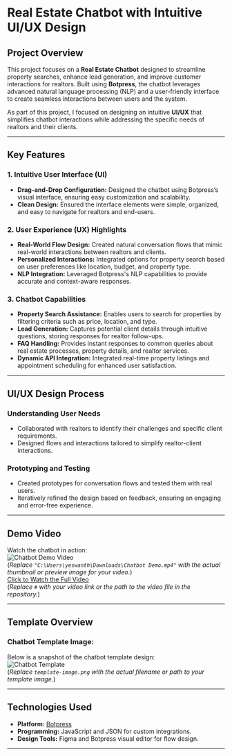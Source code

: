 # Real Estate Chatbot with Intuitive UI/UX Design

## Project Overview
This project focuses on a **Real Estate Chatbot** designed to streamline property searches, enhance lead generation, and improve customer interactions for realtors. Built using **Botpress**, the chatbot leverages advanced natural language processing (NLP) and a user-friendly interface to create seamless interactions between users and the system.

As part of this project, I focused on designing an intuitive **UI/UX** that simplifies chatbot interactions while addressing the specific needs of realtors and their clients.

---

## Key Features
### **1. Intuitive User Interface (UI)**
- **Drag-and-Drop Configuration:** Designed the chatbot using Botpress’s visual interface, ensuring easy customization and scalability.
- **Clean Design:** Ensured the interface elements were simple, organized, and easy to navigate for realtors and end-users.

### **2. User Experience (UX) Highlights**
- **Real-World Flow Design:** Created natural conversation flows that mimic real-world interactions between realtors and clients.
- **Personalized Interactions:** Integrated options for property search based on user preferences like location, budget, and property type.
- **NLP Integration:** Leveraged Botpress's NLP capabilities to provide accurate and context-aware responses.

### **3. Chatbot Capabilities**
- **Property Search Assistance:** Enables users to search for properties by filtering criteria such as price, location, and type.
- **Lead Generation:** Captures potential client details through intuitive questions, storing responses for realtor follow-ups.
- **FAQ Handling:** Provides instant responses to common queries about real estate processes, property details, and realtor services.
- **Dynamic API Integration:** Integrated real-time property listings and appointment scheduling for enhanced user satisfaction.

---

## UI/UX Design Process
### **Understanding User Needs**
- Collaborated with realtors to identify their challenges and specific client requirements.
- Designed flows and interactions tailored to simplify realtor-client interactions.

### **Prototyping and Testing**
- Created prototypes for conversation flows and tested them with real users.
- Iteratively refined the design based on feedback, ensuring an engaging and error-free experience.

---

## Demo Video
Watch the chatbot in action:  
![Chatbot Demo Video]()  
(*Replace `"C:\Users\yeswanth\Downloads\Chatbot Demo.mp4"` with the actual thumbnail or preview image for your video.*)  
[Click to Watch the Full Video](#)  
(*Replace `#` with your video link or the path to the video file in the repository.*)

---

## Template Overview
### Chatbot Template Image:
Below is a snapshot of the chatbot template design:  
![Chatbot Template]()  
(*Replace `template-image.png` with the actual filename or path to your template image.*)

---

## Technologies Used
- **Platform:** [Botpress](https://botpress.com/)
- **Programming:** JavaScript and JSON for custom integrations.
- **Design Tools:** Figma and Botpress visual editor for flow design.

---


